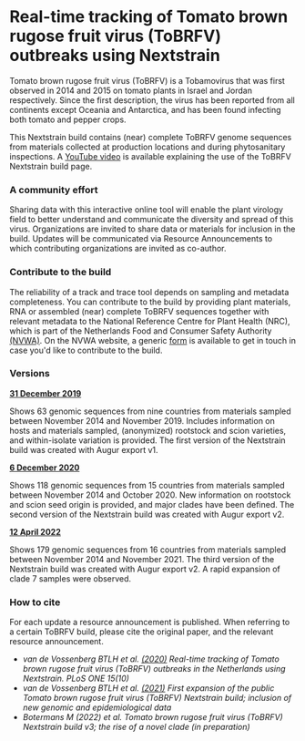 
# Real-time tracking of Tomato brown rugose fruit virus (ToBRFV) outbreaks using Nextstrain

Tomato brown rugose fruit virus (ToBRFV) is a Tobamovirus that was first observed in 2014 and 2015 on tomato plants in Israel and Jordan respectively. Since the first description, the virus has been reported from all continents except Oceania and Antarctica, and has been found infecting both tomato and pepper crops.

This Nextstrain build contains (near) complete ToBRFV genome sequences from materials collected at production locations and during phytosanitary inspections. A [YouTube video](https://youtu.be/ivJ3cJmj0BI) is available explaining the use of the ToBRFV Nextstrain build page. 

### A community effort
Sharing data with this interactive online tool will enable the plant virology field to better understand and communicate the diversity and spread of this virus. Organizations are invited to share data or materials for inclusion in the build. Updates will be communicated via Resource Announcements to which contributing organizations are invited as co-author.


### Contribute to the build
The reliability of a track and trace tool depends on sampling and metadata completeness. You can contribute to the build by providing plant materials, RNA or assembled (near) complete ToBRFV sequences together with relevant metadata to the National Reference Centre for Plant Health (NRC), which is part of the Netherlands Food and Consumer Safety Authority [(NVWA)](https://english.nvwa.nl). On the NVWA website, a generic [form](https://formdesk.minlnv.nl/kcdv/nvwa-vragen-eng-v1/?def_standaard=1&get=1&sidn=f250522339034dbe9ec8a2b134ee170e) is available to get in touch in case you'd like to contribute to the build.


### Versions
[**31 December 2019**](https://nextstrain.nrcnvwa.nl/ToBRFV/20191231)

Shows 63 genomic sequences from nine countries from materials sampled between November 2014 and November  2019. Includes information on hosts and materials sampled, (anonymized) rootstock and scion varieties, and within-isolate variation is provided. The first version of the Nextstrain build was created with Augur export v1.


[**6 December 2020**](https://nextstrain.nrcnvwa.nl/ToBRFV/20201206)

Shows 118 genomic sequences from 15 countries from materials sampled between November 2014 and October 2020. New information on rootstock and scion seed origin is provided, and major clades have been defined. The second version of the Nextstrain build was created with Augur export v2.

[**12 April 2022**](https://nextstrain.nrcnvwa.nl/ToBRFV/20211223)

Shows 179 genomic sequences from 16 countries from materials sampled between November 2014 and November 2021. The third version of the Nextstrain build was created with Augur export v2. A rapid expansion of clade 7 samples were observed.

### How to cite
For each update a resource announcement is published. When referring to a certain ToBRFV build, please cite the original paper, and the relevant resource announcement.

 - *van de Vossenberg BTLH et al. [(2020)](https://doi.org/10.1371/journal.pone.0234671) Real-time tracking of Tomato brown rugose fruit virus (ToBRFV) outbreaks in the Netherlands using Nextstrain. PLoS ONE 15(10)* 
 - *van de Vossenberg BTLH et al. [(2021)](https://doi.org/10.1094/PHYTOFR-01-21-0005-A) First expansion of the public Tomato brown rugose fruit virus (ToBRFV) Nextstrain build; inclusion of new genomic and epidemiological data*
 - *Botermans M (2022) et al. Tomato brown rugose fruit virus (ToBRFV) Nextstrain build v3; the rise of a novel clade (in preparation)*

